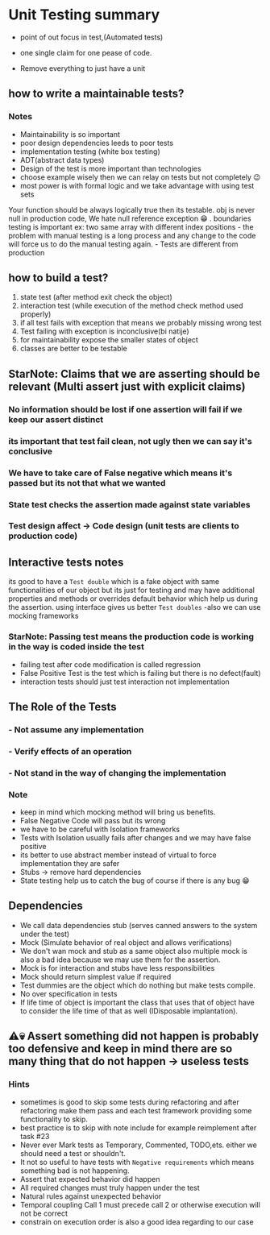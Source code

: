 # Unit Testing summary

- point of out focus in test,(Automated tests)

- one single claim for one pease of code.

- Remove everything to just have a unit

## how to write a maintainable tests?

### Notes

- Maintainability is so important
- poor design dependencies leeds to poor tests
- implementation testing (white box testing)
- ADT(abstract data types)
- Design of the test is more important than technologies
- choose example wisely then we can relay on tests but not completely 😉
- most power is with formal logic and we take advantage with using test sets

Your function should be always logically true then its testable.
obj is  never null in production code, We hate null reference exception 😁 .
boundaries testing is important ex: two same array with different index positions
    - the problem with manual testing is a long process and any change to the code will force us to do the manual testing again.
    - Tests are different from production

## how to build a test?

1. state test (after method exit check the object)
2. interaction test (while execution of the method check method used properly)
3. if all test fails with exception that means we probably missing wrong test
4. Test failing with exception is inconclusive(bi natije)
5. for maintainability expose the smaller states of object
6. classes are better to be testable

## StarNote: Claims that we are asserting should be relevant (Multi assert just with explicit claims)

### No information should be lost if one assertion will fail if we keep our assert distinct

### its important that test fail clean, not ugly then we can say it's conclusive

### We have to take care of False negative which means it's passed but its not that what we wanted

### State test checks the assertion made against state variables

### Test design affect -> Code design (unit tests are clients to production code)

## Interactive tests notes

its good to have a `Test double` which is a fake object with same functionalities of our object but its just for testing and may have additional properties and methods or overrides default behavior which help us during the assertion.
using interface gives us better `Test doubles` -also we can use mocking frameworks

### StarNote: Passing test means the production code is working in the way is coded inside the test

- failing test after code modification is called regression
- False Positive Test is the test which is failing but there is no defect(fault)
- interaction tests should just test interaction not implementation

## The Role of the Tests

### - Not assume any implementation

### - Verify effects of an operation

### - Not stand in the way of changing the implementation

### Note

- keep in mind which mocking method will bring us benefits.
- False Negative Code will pass but its wrong
- we have to be careful with Isolation frameworks
- Tests with Isolation usually fails after changes and we may have false positive
- its better to use abstract member instead of virtual to force implementation they are safer
- Stubs -> remove hard dependencies
- State testing help us to catch the bug of course if there is any bug 😁

## Dependencies

- We call data dependencies stub (serves canned answers to the system under the test)
- Mock (Simulate behavior of real object and allows verifications)
- We don't wan mock and stub as a same object also multiple mock is also a bad idea because we may use them for the assertion.
- Mock is for interaction and stubs have less responsibilities
- Mock should return simplest value if required
- Test dummies are the object which do nothing but make tests compile.
- No  over specification in tests
- If life time of object is important the class that uses that of object have to consider the life time of that as well (IDisposable implantation).

## ⚠💀 Assert something did not happen is probably too defensive and keep in mind there are so many thing that do not happen -> useless tests

### Hints

- sometimes is good to skip some tests during refactoring and after refactoring make them pass and each test framework providing some functionality to skip.
- best practice is to skip with note include for example reimplement after task #23
- Never ever Mark tests as Temporary, Commented, TODO,ets. either we should need a test or shouldn't.
- It not so useful to have tests with `Negative requirements` which means something bad is not happening.
- Assert that expected behavior did happen
- All required changes must truly happen under the test
- Natural rules against unexpected behavior
- Temporal coupling Call 1 must precede call 2 or otherwise execution will not be correct
- constrain on execution order is also a good idea regarding to our case
  
